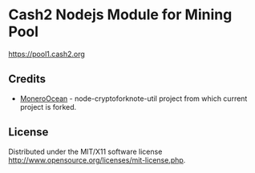 Cash2 Nodejs Module for Mining Pool
===================================

https://pool1.cash2.org

Credits
---------

* [MoneroOcean](//github.com/MoneroOcean) - node-cryptoforknote-util project from which current project is forked.

License
-------
Distributed under the MIT/X11 software license  
http://www.opensource.org/licenses/mit-license.php.
